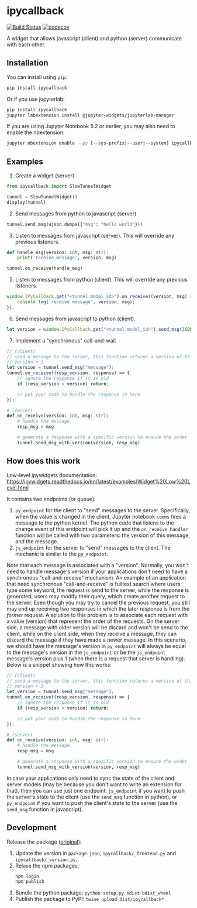 
# ipycallback

[![Build Status](https://travis-ci.org/binh-vu/ipycallback.svg?branch=master)](https://travis-ci.org/binh-vu/ipycallback)
[![codecov](https://codecov.io/gh/binh-vu/ipycallback/branch/master/graph/badge.svg)](https://codecov.io/gh/binh-vu/ipycallback)


A widget that allows javascript (client) and python (server) communicate with each other.

## Installation

You can install using `pip`:

```bash
pip install ipycallback
```

Or if you use jupyterlab:

```bash
pip install ipycallback
jupyter labextension install @jupyter-widgets/jupyterlab-manager
```

If you are using Jupyter Notebook 5.2 or earlier, you may also need to enable
the nbextension:
```bash
jupyter nbextension enable --py [--sys-prefix|--user|--system] ipycallback
```

## Examples

1. Create a widget (server)

```python
from ipycallback import SlowTunnelWidget

tunnel = SlowTunnelWidget()
display(tunnel)
```

2. Send messages from python to javascript (server)

```python
tunnel.send_msg(ujson.dumps({"msg": "hello world"}))
```

3. Listen to messages from javascript (server). This will override any previous listeners.

```python
def handle_msg(version: int, msg: str):
    print('receive message', version, msg)

tunnel.on_receive(handle_msg)
```

5. Listen to messages from python (client). This will override any previous listeners.

```javascript
window.IPyCallback.get("<tunnel.model_id>").on_receive((version, msg) => {
    console.log('receive message', version, msg);
});
```

6. Send messages from javascript to python (client).

```javascript
let version = window.IPyCallback.get("<tunnel.model_id>").send_msg(JSON.stringify({"msg": "hello world"}));
```

7. Implement a "synchronous" call-and-wait

```javascript
// (client)
// send a message to the server, this function returns a version of this message, which is just the previous
// version + 1
let version = tunnel.send_msg("message");
tunnel.on_receive((resp_version, response) => {
    // ignore the response if it is old
    if (resp_version < version) return;

    // put your code to handle the response in here
});
```

```python
# (server)
def on_receive(version: int, msg: str):
    # handle the message
    resp_msg = msg

    # generate a response with a specific version to ensure the order
    tunnel.send_msg_with_version(version, resp_msg)
```

## How does this work

Low-level ipywidgets documentation: https://ipywidgets.readthedocs.io/en/latest/examples/Widget%20Low%20Level.html

It contains two endpoints (or queue):
1. `py_endpoint` for the client to "send" messages to the server. Specifically, when the value is changed in the client,
    Jupyter notebook `comms` fires a message to the python kernel. The python code that listens to the change event
    of this endpoint will pick it up and the `on_receive_handler` function will be called with two parameters:
    the version of this message, and the message.
2. `js_endpoint` for the server to "send" messages to the client. The mechanic is similar to the `py_endpoint`.

Note that each message is associated with a "version". Normally, you won't need to handle message's version
if your applications don't need to have a synchronous "call-and-receive" mechanism. An example of an application
that need synchronous "call-and-receive" is fulltext search where users type some keyword, the request is send
to the server, while the response is generated, users may modify their query, which create another request to the
server. Even though you may try to cancel the previous request, you still may end up receiving two responses
in which the later response is from the *former* request. A solution to this problem is to associate each request
with a value (version) that represent the order of the requests. On the server side, a message with older version
will be discard and won't be send to the client, while on the client side, when they receive a message, they can
discard the message if they have made a newer message. In this scenario, we should have the message's version in
`py_endpoint` will always be equal to the message's version in the `js_endpoint` or be the `js_endpoint` message's
version plus 1 (when there is a request that server is handling). Below is a snippet showing how this works:

```javascript
// (client)
// send a message to the server, this function returns a version of this message, which is just the previous
// version + 1
let version = tunnel.send_msg("message");
tunnel.on_receive((resp_version, response) => {
    // ignore the response if it is old
    if (resp_version < version) return;

    // put your code to handle the response in here
});
```

```python
# (server)
def on_receive(version: int, msg: str):
    # handle the message
    resp_msg = msg

    # generate a response with a specific version to ensure the order
    tunnel.send_msg_with_version(version, resp_msg)
```

In case your applications only need to sync the state of the client and server models (may be because you
don't want to write an extension for that), then you can use just one endpoint: `js_endpoint` if you want to
push the server's state to the client (use the `send_msg` function in python), or `py_endpoint` if you want to
push the client's state to the server (use the `send_msg` function in javascript).

## Development

Release the package ([original](https://github.com/jupyter-widgets/widget-ts-cookiecutter)):

1. Update the version in `package.json`, `ipycallback/_frontend.py` and `ipycallback/_version.py`.
2. Relase the npm packages:
   ```bash
   npm login
   npm publish
   ```
3. Bundle the python package: `python setup.py sdist bdist_wheel`
4. Publish the package to PyPI: `twine upload dist/ipycallback*`
